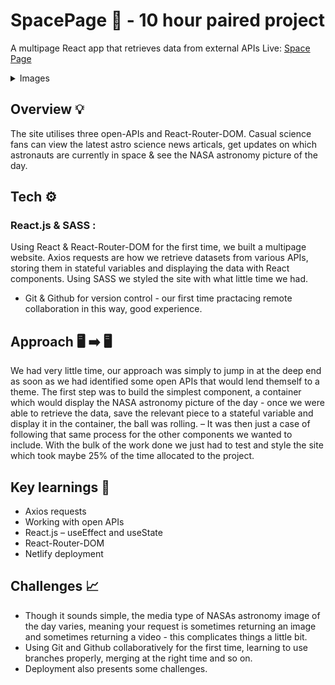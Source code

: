 # SpacePage :rocket: - 10 hour paired project
A multipage React app that retrieves data from external APIs
Live: [Space Page](https://space-page.netlify.app/)

<details>
  <summary>Images</summary>
  <p>Homepage - NASA astronomy picture of the day :</p>
  <img src=https://user-images.githubusercontent.com/89402596/148937819-a128de02-d83b-48f8-afb5-64c367bd6db0.png />
   <p>News - astro science news articals :</p>
  <img src=https://user-images.githubusercontent.com/89402596/148938070-521cc301-f5d8-4073-a612-6a2bd01b4384.png />
   <p>People in Space :</p>
  <img src=https://user-images.githubusercontent.com/89402596/148938271-040e564e-6ea2-4252-8149-a6b309482c31.png />
</details>

## Overview :bulb:
The site utilises three open-APIs and React-Router-DOM.  Casual science fans can view the latest astro science news articals, get updates on which astronauts are currently in space & see the NASA astronomy picture of the day.

## Tech :gear:
### React.js & SASS :
Using React & React-Router-DOM for the first time, we built a multipage website. Axios requests are how we retrieve datasets from various APIs, storing them in stateful variables and displaying the data with React components.
Using SASS we styled the site with what little time we had.
+ Git & Github for version control - our first time practacing remote collaboration in this way, good experience.

## Approach :desktop_computer: :arrow_right: :desktop_computer:
We had very little time, our approach was simply to jump in at the deep end as soon as we had identified some open APIs that would lend themself to a theme. 
  The first step was to build the simplest component, a container which would display the NASA astronomy picture of the day - once we were able to retrieve the data, save the relevant piece to a stateful variable and display it in the container, the ball was rolling. – It was then just a case of following that same process for the other components we wanted to include.
  With the bulk of the work done we just had to test and style the site which took maybe 25% of the time allocated to the project.

## Key learnings :open_book:
* Axios requests
* Working with open APIs
* React.js – useEffect and useState
* React-Router-DOM
* Netlify deployment

## Challenges :chart_with_upwards_trend:
* Though it sounds simple, the media type of NASAs astronomy image of the day varies, meaning your request is sometimes returning an image and sometimes returning a video - this complicates things a little bit.
* Using Git and Github collaboratively for the first time, learning to use branches properly, merging at the right time and so on.
* Deployment also presents some challenges.
